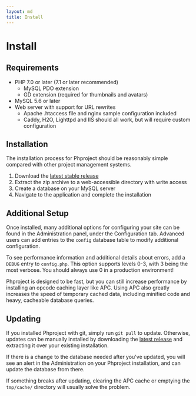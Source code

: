 ```yaml
---
layout: md
title: Install
---
```

<h1 class="page-header">Install</h1>

## Requirements

* PHP 7.0 or later (7.1 or later recommended)
    * MySQL PDO extension
    * GD extension (required for thumbnails and avatars)
* MySQL 5.6 or later
* Web server with support for URL rewrites
    * Apache .htaccess file and nginx sample configuration included
    * Caddy, H2O, Lighttpd and IIS should all work, but will require custom configuration


## Installation

The installation process for Phproject should be reasonably simple compared with other project management systems.

1. Download the [latest stable release](https://github.com/Alanaktion/phproject/releases/latest)
2. Extract the zip archive to a web-accessible directory with write access
3. Create a database on your MySQL server
4. Navigate to the application and complete the installation


## Additional Setup
Once installed, many additional options for configuring your site can be found in the Administration panel, under the Configuration tab. Advanced users can add entries to the `config` database table to modify additional configuration.

To see performance information and additional details about errors, add a `DEBUG` entry to `config.php`. This option supports levels 0-3, with 3 being the most verbose.
<span class="text-danger">You should always use 0 in a production environment!</span>

Phproject is designed to be fast, but you can still increase performance by installing an opcode caching layer like APC. Using APC also greatly increases the speed of temporary cached data, including minified code and heavy, cacheable database queries.


## Updating
If you installed Phproject with git, simply run `git pull` to update. Otherwise, updates can be manually installed by downloading the [latest release](https://github.com/Alanaktion/phproject/releases/latest) and extracting it over your existing installation.

If there is a change to the database needed after you've updated, you will see an alert in the Administration on your Phproject installation, and can update the database from there.

If something breaks after updating, clearing the APC cache or emptying the `tmp/cache/` directory will usually solve the problem.
